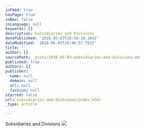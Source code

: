 ```yaml
---
inFeed: true
hasPage: true
inNav: false
inLanguage: null
keywords: []
description: Subsidiaries and Divisions
datePublished: '2016-05-03T20:50:18.184Z'
dateModified: '2016-05-03T20:48:57.793Z'
title: ''
author: []
sourcePath: _posts/2016-05-03-subsidiaries-and-divisions.md
published: true
authors: []
publisher:
  name: null
  domain: null
  url: null
  favicon: null
starred: false
url: subsidiaries-and-divisions/index.html
_type: Article

---
```

Subsidiaries and Divisions
![](https://the-grid-user-content.s3-us-west-2.amazonaws.com/3418d2a3-9aab-48cd-9857-cc5259bbaf1a.png)